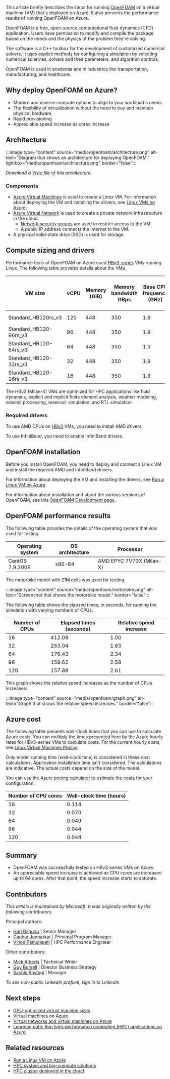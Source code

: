 This article briefly describes the steps for running [OpenFOAM](https://www.openfoam.com) on a virtual machine (VM) that's deployed on Azure. It also presents the performance results of running OpenFOAM on Azure.

OpenFOAM is a free, open-source computational fluid dynamics (CFD) application. Users have permission to modify and compile the package based on the needs and the physics of the problem they're solving.

The software is a C++ toolbox for the development of customized numerical solvers. It uses explicit methods for configuring a simulation by selecting numerical schemes, solvers and their parameters, and algorithm controls.

OpenFOAM is used in academia and in industries like transportation, manufacturing, and healthcare.

## Why deploy OpenFOAM on Azure?

- Modern and diverse compute options to align to your workload's needs
- The flexibility of virtualization without the need to buy and maintain physical hardware
- Rapid provisioning
- Appreciable speed increase as cores increase

## Architecture

:::image type="content" source="media/openfoam/architecture.png" alt-text="Diagram that shows an architecture for deploying OpenFOAM." lightbox="media/openfoam/architecture.png" border="false":::

*Download a [Visio file](https://arch-center.azureedge.net/openfoam.vsdx) of this
architecture.*

### Components

- [Azure Virtual Machines](https://azure.microsoft.com/services/virtual-machines) is
    used to create a Linux VM. For information about deploying the VM and installing the drivers, see [Linux VMs on Azure](../../reference-architectures/n-tier/linux-vm.yml).
- [Azure Virtual Network](https://azure.microsoft.com/services/virtual-network) is
    used to create a private network infrastructure in the cloud.
  - [Network security groups](/azure/virtual-network/network-security-groups-overview) are used to restrict access to the VM.  
  - A public IP address connects the internet to the VM.
- A physical solid-state drive (SSD) is used for storage.

## Compute sizing and drivers

Performance tests of OpenFOAM on Azure used [HBv3-series](/azure/virtual-machines/hbv3-series) VMs running Linux. The following table provides details about the VMs.

|VM size|vCPU|Memory (GiB)|Memory bandwidth GBps|Base CPU frequency (GHz)|All-cores frequency (GHz, peak)|Single-core frequency (GHz, peak)|RDMA performance (Gbps)|Temp storage (GiB)|Maximum data disks|
|-|-|-|-|-|-|-|-|-|-|
|Standard_HB120rs_v3|	120|	448|	350|	1.9|	3.0|	3.5|	200|	2 * 960|	32|
|Standard_HB120-96rs_v3|	96|	448	|350|	1.9	|3.0|	3.5	|200|	2 * 960	|32|
|Standard_HB120-64rs_v3	|64	|448	|350|	1.9	|3.0|	3.5	|200|	2 * 960|	32|
|Standard_HB120-32rs_v3	|32|	448	|350|	1.9	|3.0|	3.5	|200|	2 * 960|	32|
|Standard_HB120-16rs_v3	|16|	448	|350|	1.9	|3.0|	3.5	|200|	2 * 960|	32|

The HBv3 (Milan-X) VMs are optimized for HPC applications like fluid dynamics, explicit and implicit finite element analysis, weather modeling, seismic processing, reservoir simulation, and RTL simulation.

### Required drivers

To use AMD CPUs on [HBv3](/azure/virtual-machines/hbv3-series) VMs, you need to install AMD drivers.

To use InfiniBand, you need to enable InfiniBand drivers.

## OpenFOAM installation

Before you install OpenFOAM, you need to deploy and connect a Linux VM and install the required AMD and InfiniBand drivers.

For information about deploying the VM and installing the drivers, see [Run a Linux VM on Azure](../../reference-architectures/n-tier/linux-vm.yml).

For information about installation and about the various versions of OpenFOAM, see this [OpenFOAM Development page](https://develop.openfoam.com/Development/openfoam/-/wikis/precompiled).

## OpenFOAM performance results

The following table provides the details of the operating system that was used for testing.

|Operating system	|OS architecture|	Processor|
|-|-|-|
|CentOS 7.9.2009|x86-64|AMD EPYC 7V73X (Milan-X)|

The motorbike model with 21M cells was used for testing.

:::image type="content" source="media/openfoam/motorbike.png" alt-text="Screenshot that shows the motorbike model."  border="false":::

The following table shows the elapsed times, in seconds, for running the simulation with varying numbers of CPUs.

|Number of CPUs|Elapsed times (seconds)|	Relative speed increase|
|-|-|-|
|16 |	412.08|	1.00|
|32 |	253.04|	1.63|
|64 |	176.43|	2.34|
|96 |	159.62|	2.58|
|120 |	157.88|	2.61|

This graph shows the relative speed increases as the number of CPUs increases:

:::image type="content" source="media/openfoam/graph.png" alt-text="Graph that shows the relative speed increases."  border="false":::

## Azure cost

The following table presents wall-clock times that you can use to calculate Azure costs. You can multiply the times presented here by the Azure hourly rates for HBv3-series VMs to calculate costs. For the current hourly costs, see [Linux Virtual Machines Pricing](https://azure.microsoft.com/pricing/details/virtual-machines/linux/#pricing).

Only model running time (wall-clock time) is considered in these cost calculations. Application installation time isn't considered. The calculations are indicative. The actual costs depend on the size of the model.

You can use the [Azure pricing calculator](https://azure.microsoft.com/pricing/calculator) to estimate the costs for your configuration.

|Number of CPU cores	|Wall-clock time (hours)|
|-|-|
|16	|0.114|
|32	|0.070|
|64	|0.049|
|96	|0.044|
|120|	0.044|

## Summary

- OpenFOAM was successfully tested on HBv3-series VMs on Azure.
- An appreciable speed increase is achieved as CPU cores are increased up to 64 cores. After that point, the speed increase starts to saturate.

## Contributors

*This article is maintained by Microsoft. It was originally written by
the following contributors.*

Principal authors:

-   [Hari Bagudu](https://www.linkedin.com/in/hari-bagudu-88732a19) |
    Senior Manager
-   [Gauhar Junnarkar](https://www.linkedin.com/in/gauharjunnarkar) |
    Principal Program Manager
-   [Vinod Pamulapati](https://www.linkedin.com/in/vinod-reddy-20481a104) |
    HPC Performance Engineer

Other contributors:

-   [Mick Alberts](https://www.linkedin.com/in/mick-alberts-a24a1414) |
    Technical Writer
-   [Guy Bursell](https://www.linkedin.com/in/guybursell) | Director
    Business Strategy
-   [Sachin Rastogi](https://www.linkedin.com/in/sachin-rastogi-907a3b5) |
    Manager

*To see non-public LinkedIn profiles, sign in to LinkedIn.*

## Next steps

- [GPU-optimized virtual machine sizes](/azure/virtual-machines/sizes-gpu)
- [Virtual machines on Azure](/azure/virtual-machines/overview)
- [Virtual networks and virtual machines on Azure](/azure/virtual-network/network-overview)
- [Learning path: Run high-performance computing (HPC) applications on Azure](/learn/paths/run-high-performance-computing-applications-azure)

## Related resources

- [Run a Linux VM on Azure](../../reference-architectures/n-tier/linux-vm.yml)
- [HPC system and big-compute solutions](../../solution-ideas/articles/big-compute-with-azure-batch.yml)
- [HPC cluster deployed in the cloud](../../solution-ideas/articles/hpc-cluster.yml)
